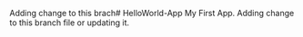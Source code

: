 Adding change to this brach# HelloWorld-App
My First App.
Adding change to this branch file or updating it.
